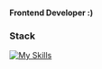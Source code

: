 <h4>Frontend Developer :)</h4>

### Stack
[![My Skills](https://skillicons.dev/icons?i=html,css,js,react,next,ts,firebase,redux,sass,bootstrap,vite,git,linux,bash,vscode,figma&perline=8)](https://skillicons.dev)
